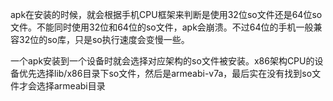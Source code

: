 apk在安装的时候，就会根据手机CPU框架来判断是使用32位so文件还是64位so文件。不能同时使用32位和64位的so文件，apk会崩溃。不过64位的手机一般兼容32位的so库，只是so执行速度会变慢一些。

一个apk安装到一个设备时就会选择对应架构的so文件被安装。x86架构CPU的设备优先选择lib/x86目录下so文件，然后是armeabi-v7a，最后实在没有找到so文件才会选择armeabi目录

